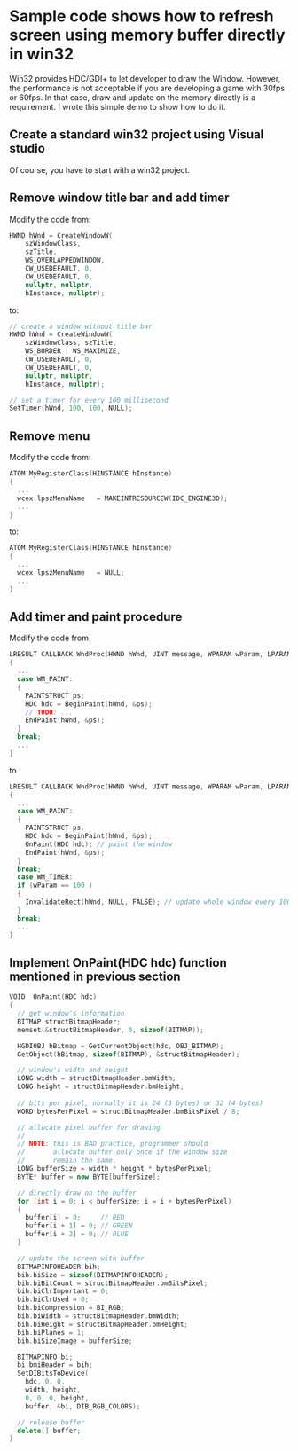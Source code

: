 # Sample code shows how to refresh screen using memory buffer directly in win32

Win32 provides HDC/GDI+ to let developer to draw the Window. However, the performance is not acceptable if you are developing a game with 30fps or 60fps. In that case, draw and update on the memory directly is a requirement. I wrote this simple demo to show how to do it.

## Create a standard win32 project using Visual studio

Of course, you have to start with a win32 project.

## Remove window title bar and add timer 

Modify the code from:

``` c++
HWND hWnd = CreateWindowW(
    szWindowClass, 
    szTitle, 
    WS_OVERLAPPEDWINDOW,
    CW_USEDEFAULT, 0, 
    CW_USEDEFAULT, 0, 
    nullptr, nullptr, 
    hInstance, nullptr);
```

to:

``` c++
// create a window without title bar
HWND hWnd = CreateWindowW(
    szWindowClass, szTitle, 
    WS_BORDER | WS_MAXIMIZE,
    CW_USEDEFAULT, 0, 
    CW_USEDEFAULT, 0, 
    nullptr, nullptr, 
    hInstance, nullptr);

// set a timer for every 100 millisecond
SetTimer(hWnd, 100, 100, NULL);
```

## Remove menu

Modify the code from:

``` c++
ATOM MyRegisterClass(HINSTANCE hInstance)
{
  ...
  wcex.lpszMenuName   = MAKEINTRESOURCEW(IDC_ENGINE3D);
  ...
}
```

to:

``` c++
ATOM MyRegisterClass(HINSTANCE hInstance)
{
  ...
  wcex.lpszMenuName   = NULL;
  ...
}
```

## Add timer and paint procedure

Modify the code from

``` c++
LRESULT CALLBACK WndProc(HWND hWnd, UINT message, WPARAM wParam, LPARAM lParam)
{
  ...
  case WM_PAINT:
  {
    PAINTSTRUCT ps;
    HDC hdc = BeginPaint(hWnd, &ps);
    // TODO: ...
    EndPaint(hWnd, &ps);
  }
  break;
  ...
}
```

to

``` c++
LRESULT CALLBACK WndProc(HWND hWnd, UINT message, WPARAM wParam, LPARAM lParam)
{
  ...
  case WM_PAINT:
  {
    PAINTSTRUCT ps;
    HDC hdc = BeginPaint(hWnd, &ps);
    OnPaint(HDC hdc); // paint the window
    EndPaint(hWnd, &ps);
  }
  break;
  case WM_TIMER:
  if (wParam == 100 )
  {
    InvalidateRect(hWnd, NULL, FALSE); // update whole window every 100ms
  }
  break;
  ...
}
```

## Implement OnPaint(HDC hdc) function mentioned in previous section

``` c++
VOID  OnPaint(HDC hdc)
{
  // get window's information
  BITMAP structBitmapHeader;
  memset(&structBitmapHeader, 0, sizeof(BITMAP));

  HGDIOBJ hBitmap = GetCurrentObject(hdc, OBJ_BITMAP);
  GetObject(hBitmap, sizeof(BITMAP), &structBitmapHeader);

  // window's width and height
  LONG width = structBitmapHeader.bmWidth;
  LONG height = structBitmapHeader.bmHeight;
  
  // bits per pixel, normally it is 24 (3 bytes) or 32 (4 bytes)
  WORD bytesPerPixel = structBitmapHeader.bmBitsPixel / 8;

  // allocate pixel buffer for drawing
  //
  // NOTE: this is BAD practice, programmer should
  //       allocate buffer only once if the window size
  //       remain the same.
  LONG bufferSize = width * height * bytesPerPixel;
  BYTE* buffer = new BYTE[bufferSize];

  // directly draw on the buffer
  for (int i = 0; i < bufferSize; i = i + bytesPerPixel)
  {
    buffer[i] = 0;     // RED
    buffer[i + 1] = 0; // GREEN
    buffer[i + 2] = 0; // BLUE
  }

  // update the screen with buffer
  BITMAPINFOHEADER bih;
  bih.biSize = sizeof(BITMAPINFOHEADER);
  bih.biBitCount = structBitmapHeader.bmBitsPixel;
  bih.biClrImportant = 0;
  bih.biClrUsed = 0;
  bih.biCompression = BI_RGB;
  bih.biWidth = structBitmapHeader.bmWidth;
  bih.biHeight = structBitmapHeader.bmHeight;
  bih.biPlanes = 1;
  bih.biSizeImage = bufferSize;

  BITMAPINFO bi;
  bi.bmiHeader = bih;
  SetDIBitsToDevice(
    hdc, 0, 0, 
    width, height, 
    0, 0, 0, height,
    buffer, &bi, DIB_RGB_COLORS);

  // release buffer
  delete[] buffer;
}
```
